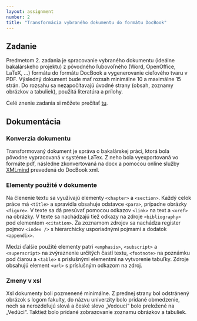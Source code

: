 ```yaml
---
layout: assignment
number: 2
title: "Transformácia vybraného dokumentu do formátu DocBook"
---
```

## Zadanie
Predmetom 2. zadania je spracovanie vybraného dokumentu (ideálne bakalárskeho projektu) z pôvodného ľubovoľného (Word, OpenOffice, LaTeX, …) formátu do formátu DocBook a vygenerovanie cieľového tvaru v PDF. Výsledný dokument bude mať rozsah minimálne 10 a maximálne 15 strán. Do rozsahu sa nezapočítavajú úvodné strany (obsah, zoznamy obrázkov a tabuliek), použitá literatúra a prílohy.

Celé znenie zadania si môžete prečítať [tu](https://wiki.fiit.stuba.sk/study/bc/info/wp/2018-19/zadanie2/).

## Dokumentácia
### Konverzia dokumentu
Transformovaný dokument je správa o bakalárskej práci, ktorá bola pôvodne vypracovaná v systéme LaTex. Z neho bola vyexportovaná vo formáte pdf, následne zkonvertovaná na docx a pomocou online služby [XMLmind](http://www.xmlmind.com/w2x/docx_to_docbook.html) prevedená do DocBook xml.

### Elementy použité v dokumente
Na členenie textu sa využívajú elementy ```<chapter>``` a ```<section>```. Každý celok práce má ```<title>``` a spravidla obsahuje odstavce ```<para>```, prípadne obrázky ```<figure>```. V texte sa dá presúvať pomocou odkazov ```<link>``` na text a ```<xref>``` na obrázky. V texte sa nachádzajú tiež odkazy na zdroje ```<bibliography>``` pod elementom ```<citation>```. Za zoznamom zdrojov sa nachádza register pojmov ```<index />``` s hierarchicky usporiadnými pojmami a dodatok ```<appendix>```.


Medzi ďalšie použité elementy patrí ```<emphasis>```, ```<subscript>``` a ```<superscript>``` na zvýraznenie určitých častí textu, ```<footnote>``` na poznámku pod čiarou a ```<table>``` s príslušnými elementmi na vytvorenie tabuľky. Zdroje obsahujú element ```<url>``` s príslušným odkazom na zdroj.

### Zmeny v xsl
Xsl dokumenty boli pozmenené minimálne. Z prednej strany bol odstránený obrázok s logom fakulty, do názvu univerzity bolo pridané obmedzenie, nech sa nerozdeľujú slová a české slovo „Vedoucí“ bolo preložené na „Vedúci“. Taktiež bolo pridané zobrazovanie zoznamu obrázkov a tabuliek.